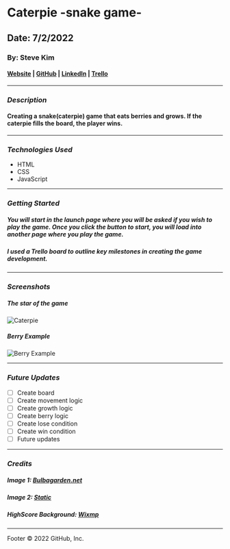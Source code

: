 # Caterpie -snake game-

## Date: 7/2/2022

### By: Steve Kim

#### [Website](https://SteveJKim.com) | [GitHub](https://github.com/Skim1571) | [LinkedIn](https://www.linkedin.com/in/steve-kim-b641541b/) | [Trello](https://trello.com/b/8GjBXbBF/caterpie-snake)

---

### **_Description_**

#### Creating a snake(caterpie) game that eats berries and grows. If the caterpie fills the board, the player wins.

---

### **_Technologies Used_**

- HTML
- CSS
- JavaScript

---

### **_Getting Started_**

##### You will start in the launch page where you will be asked if you wish to play the game. Once you click the button to start, you will load into another page where you play the game.

##### I used a Trello board to outline key milestones in creating the game development.

---

### **_Screenshots_**

##### The star of the game

![Caterpie](https://archives.bulbagarden.net/media/upload/thumb/5/5d/010Caterpie.png/500px-010Caterpie.png)

##### Berry Example

![Berry Example](https://static.wikia.nocookie.net/pokemon/images/c/c9/Dream_Starf_Berry_Sprite.png/revision/latest?cb=20210118073109)

---

### **_Future Updates_**

- [ ] Create board
- [ ] Create movement logic
- [ ] Create growth logic
- [ ] Create berry logic
- [ ] Create lose condition
- [ ] Create win condition
- [ ] Future updates

---

### **_Credits_**

##### Image 1: [Bulbagarden.net](https://archives.bulbagarden.net)

##### Image 2: [Static](https://static.wikia.nocookie.net)

##### HighScore Background: [Wixmp](https://images-wixmp-ed30a86b8c4ca887773594c2.wixmp.com/f/df084be2-fe18-4c10-928f-f485eabc4114/d2l1n8v-e0704ea5-3532-4232-89a0-98d432f4ad05.png/v1/fill/w_900,h_701,q_75,strp/butterfree_family_picture_by_pokemon_lanino.png?token=eyJ0eXAiOiJKV1QiLCJhbGciOiJIUzI1NiJ9.eyJpc3MiOiJ1cm46YXBwOjdlMGQxODg5ODIyNjQzNzNhNWYwZDQxNWVhMGQyNmUwIiwic3ViIjoidXJuOmFwcDo3ZTBkMTg4OTgyMjY0MzczYTVmMGQ0MTVlYTBkMjZlMCIsImF1ZCI6WyJ1cm46c2VydmljZTppbWFnZS5vcGVyYXRpb25zIl0sIm9iaiI6W1t7InBhdGgiOiIvZi9kZjA4NGJlMi1mZTE4LTRjMTAtOTI4Zi1mNDg1ZWFiYzQxMTQvZDJsMW44di1lMDcwNGVhNS0zNTMyLTQyMzItODlhMC05OGQ0MzJmNGFkMDUucG5nIiwid2lkdGgiOiI8PTkwMCIsImhlaWdodCI6Ijw9NzAxIn1dXX0.gD4HURdgN-4Byx7F1ELn41aUHre3leQ8TXxz-DM2JRM)
---

Footer
© 2022 GitHub, Inc.
